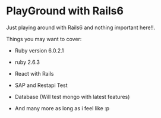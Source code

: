 # PlayGround with Rails6

Just playing around with Rails6 and nothing important here!!.

Things you may want to cover:

* Ruby version 6.0.2.1

* ruby 2.6.3 

* React with Rails

*  SAP and Restapi Test

* Database (Will test mongo with latest features)

* And many more as long as i feel like :p

